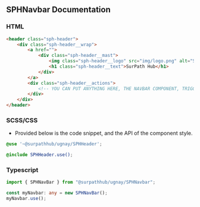 ## SPHNavbar Documentation
### HTML

```html
<header class="sph-header">
    <div class="sph-header__wrap">
        <a href="">
            <div class="sph-header__mast">
                <img class="sph-header__logo" src="img/logo.png" alt="SPH Logo">
                <h1 class="sph-header__text">SurPath Hub</h1>
            </div>
        </a>
        <div class="sph-header__actions">
            <!-- YOU CAN PUT ANYTHING HERE, THE NAVBAR COMPONENT, TRIGGERS, CUSTOM ELEMENTS, ETC -->
        </div>
    </div>
</header>
```
### SCSS/CSS
- Provided below is the code snippet, and the API of the component style.

```scss
@use '~@surpathhub/ugnay/SPHHeader';

@include SPHHeader.use();
```

### Typescript
```typescript
import { SPHNavBar } from "@surpathhub/ugnay/SPHNavbar";

const myNavbar: any = new SPHNavBar();
myNavbar.use();
```